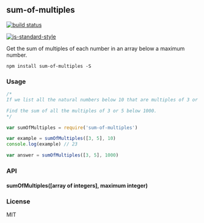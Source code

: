 ## sum-of-multiples

[![build status](http://img.shields.io/travis/jekrb/sum-of-multiples.svg?style=flat)](http://travis-ci.org/jekrb/sum-of-multiples)

[![js-standard-style](https://cdn.rawgit.com/feross/standard/master/badge.svg)](https://github.com/feross/standard)


Get the sum of multiples of each number in an array below a maximum number.


```
npm install sum-of-multiples -S
```

### Usage

``` js
/*
If we list all the natural numbers below 10 that are multiples of 3 or 5, we get 3, 5, 6 and 9. The sum of these multiples is 23.

Find the sum of all the multiples of 3 or 5 below 1000.
*/

var sumOfMultiples = require('sum-of-multiples')

var example = sumOfMultiples([3, 5], 10)
console.log(example) // 23

var answer = sumOfMultiples([3, 5], 1000)
```

### API

#### sumOfMultiples([array of integers], maximum integer)




### License

MIT
